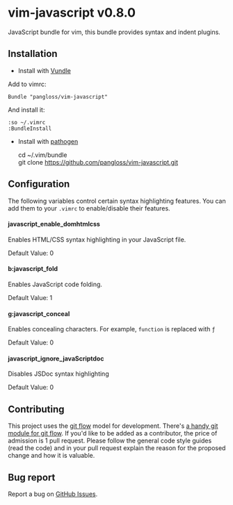 # vim-javascript v0.8.0

JavaScript bundle for vim, this bundle provides syntax and indent plugins.

## Installation

- Install with [Vundle](https://github.com/gmarik/vundle)

Add to vimrc:

    Bundle "pangloss/vim-javascript"

And install it:

    :so ~/.vimrc
    :BundleInstall

- Install with [pathogen](https://github.com/tpope/vim-pathogen)

    cd ~/.vim/bundle  
    git clone https://github.com/pangloss/vim-javascript.git  

## Configuration

The following variables control certain syntax highlighting features. You can
add them to your `.vimrc` to enable/disable their features.

#### javascript_enable_domhtmlcss

Enables HTML/CSS syntax highlighting in your JavaScript file.

Default Value: 0

#### b:javascript_fold

Enables JavaScript code folding.

Default Value: 1

#### g:javascript_conceal

Enables concealing characters. For example, `function` is replaced with `ƒ`

Default Value: 0

#### javascript_ignore_javaScriptdoc

Disables JSDoc syntax highlighting

Default Value: 0

## Contributing

This project uses the [git 
flow](http://nvie.com/posts/a-successful-git-branching-model/) model for 
development. There's [a handy git module for git 
flow](//github.com/nvie/gitflow). If you'd like to be added as a contributor, 
the price of admission is 1 pull request. Please follow the general code style 
guides (read the code) and in your pull request explain the reason for the 
proposed change and how it is valuable. 

## Bug report

Report a bug on [GitHub Issues](https://github.com/pangloss/vim-javascript/issues).
